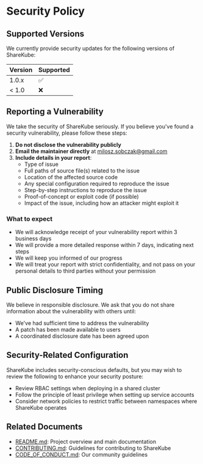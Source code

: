 # Security Policy

## Supported Versions

We currently provide security updates for the following versions of ShareKube:

| Version | Supported          |
| ------- | ------------------ |
| 1.0.x   | :white_check_mark: |
| < 1.0   | :x:                |

## Reporting a Vulnerability

We take the security of ShareKube seriously. If you believe you've found a security vulnerability, please follow these steps:

1. **Do not disclose the vulnerability publicly**
2. **Email the maintainer directly** at milosz.sobczak@gmail.com
3. **Include details in your report**:
   - Type of issue
   - Full paths of source file(s) related to the issue
   - Location of the affected source code
   - Any special configuration required to reproduce the issue
   - Step-by-step instructions to reproduce the issue
   - Proof-of-concept or exploit code (if possible)
   - Impact of the issue, including how an attacker might exploit it

### What to expect

- We will acknowledge receipt of your vulnerability report within 3 business days
- We will provide a more detailed response within 7 days, indicating next steps
- We will keep you informed of our progress
- We will treat your report with strict confidentiality, and not pass on your personal details to third parties without your permission

## Public Disclosure Timing

We believe in responsible disclosure. We ask that you do not share information about the vulnerability with others until:

- We've had sufficient time to address the vulnerability
- A patch has been made available to users
- A coordinated disclosure date has been agreed upon

## Security-Related Configuration

ShareKube includes security-conscious defaults, but you may wish to review the following to enhance your security posture:

- Review RBAC settings when deploying in a shared cluster
- Follow the principle of least privilege when setting up service accounts
- Consider network policies to restrict traffic between namespaces where ShareKube operates

## Related Documents

- [README.md](README.md): Project overview and main documentation
- [CONTRIBUTING.md](CONTRIBUTING.md): Guidelines for contributing to ShareKube
- [CODE_OF_CONDUCT.md](CODE_OF_CONDUCT.md): Our community guidelines 